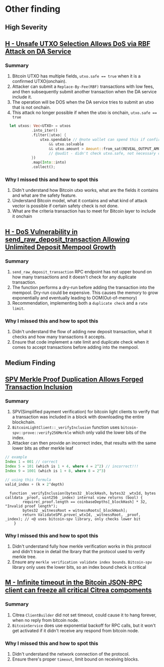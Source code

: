 # Other finding

## High Severity

## [H - Unsafe UTXO Selection Allows DoS via RBF Attack on DA Service](https://cantina.xyz/code/49b9e08d-4f8f-4103-b6e5-f5f43cf9faa1/findings/322)

### Summary

1. Bitcoin UTXO has multiple fields, `utxo.safe == true` when it is a confirmed UTXO(onchain).
2. Attacker can submit a `Replace-By-Fee(RBF)` transactions with low fees, and then subsequently submit another transaction when the DA service include it.
3. The operation will be DOS when the DA service tries to submit an utxo that is not onchain.
4. This attack no longer possible if when the utxo is onchain, `utxo.safe == true`

```rust
  let utxos: Vec<UTXO> = utxos
            .into_iter()
            .filter(|utxo| {
                utxo.spendable // @note wallet can spend this if confirmed
                    && utxo.solvable
                    && utxo.amount > Amount::from_sat(REVEAL_OUTPUT_AMOUNT)
                    // @audit - didn't check utxo.safe, not necessary onchain
            })
            .map(Into::into)
            .collect();
```

### Why I missed this and how to spot this

1. Didn't understand how Bitcoin utxo works, what are the fields it contains and what are the safety feature.
2. Understand Bitcoin model, what it contains and what kind of attack vector is possible if certain safety check is not done.
3. What are the criteria transaction has to meet for Bitcoin layer to include it onchain

## [H - DoS Vulnerability in send_raw_deposit_transaction Allowing Unlimited Deposit Mempool Growth](https://cantina.xyz/code/49b9e08d-4f8f-4103-b6e5-f5f43cf9faa1/findings/55)

### Summary

1. `send_raw_deposit_transaction` RPC endpoint has not upper bound on how many transactions and it doesn't check for any duplicate transaction.
2. The function performs a dry-run before adding the transaction into the mempool. Dry-run could be expensive. This causes the memory to grow exponentially and eventually leading to OOM(Out-of-memory)
3. Recommendation, implementing both a `duplicate check` and a `rate limit`.

### Why I missed this and how to spot this

1. Didn't understand the flow of adding new deposit transaction, what it checks and how many transactions it accepts.
2. Ensure that code implement a rate limit and duplicate check when it comes to accept transactions before adding into the mempool.

## Medium Finding

## [SPV Merkle Proof Duplication Allows Forged Transaction Inclusion](https://cantina.xyz/code/49b9e08d-4f8f-4103-b6e5-f5f43cf9faa1/findings/660)

### Summary

1. SPV(Simplified payment verification) for bitcoin light clients to verify that a transaction was included in a block with downloading the entire blockchain.
2. `BitcoinLightClient::_verifyInclusion` function uses `bitcoin-spv::prove::verify256Merkle` which only valid the lower bits of the index.
3. Attacker can then provide an incorrect index, that results with the same lower bits as other merkle leaf

```rust
// example
Index 1 = 001 // correct
Index 5 = 101 (which is 1 + 4, where 4 = 2^2) // incorrect!!!
Index 9 = 1001 (which is 1 + 8, where 8 = 2^3)

// using this formula
valid_index + (k × 2^depth)
```

```solidity
  function _verifyInclusion(bytes32 _blockHash, bytes32 _wtxId, bytes calldata _proof, uint256 _index) internal view returns (bool) {
        require(_proof.length == coinbaseDepths[_blockHash] * 32, "Invalid proof length");
        bytes32 _witnessRoot = witnessRoots[_blockHash];
        return ValidateSPV.prove(_wtxId, _witnessRoot, _proof, _index); // <@ uses bitcoin-spv library, only checks lower bit
    }
```

### Why I missed this and how to spot this

1. Didn't understand fully how merkle verification works in this protocol and didn't trace in detail the lbrary that the protocol used to verify merkle tree.
2. Ensure any `merkle verification validate index bounds`. `Bitcoin-spv` library only uses the lower bits, so an index bound check is critical

## [M - Infinite timeout in the Bitcoin JSON-RPC client can freeze all critical Citrea compoments](https://cantina.xyz/code/49b9e08d-4f8f-4103-b6e5-f5f43cf9faa1/findings/569)

### Summary

1. Citrea `ClientBuilder` did not set timeout, could cause it to hang forever, when no reply from bitcoin node.
2. `BitcoinService` does use exponential backoff for RPC calls, but it won't get activated if it didn't receive any respond from bitcoin node.

### Why I missed this and how to spot this

1. Didn't understand the network connection of the protocol.
2. Ensure there's proper `timeout`, limit bound on receiving blocks.
